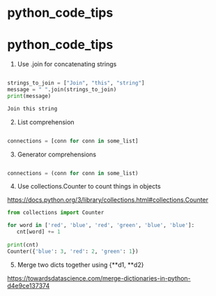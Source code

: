 # python_code_tips

# python_code_tips

1. Use .join for concatenating strings
```python

strings_to_join = ["Join", "this", "string"]
message = " ".join(strings_to_join)
print(message)

Join this string
```

2. List comprehension
```python

connections = [conn for conn in some_list]
```

3. Generator comprehensions
```python

connections = (conn for conn in some_list)
```

4. Use collections.Counter to count things in objects

https://docs.python.org/3/library/collections.html#collections.Counter

```python
from collections import Counter

for word in ['red', 'blue', 'red', 'green', 'blue', 'blue']:
   cnt[word] += 1
   
print(cnt)
Counter({'blue': 3, 'red': 2, 'green': 1})
```

5. Merge two dicts together using {**d1, **d2}

https://towardsdatascience.com/merge-dictionaries-in-python-d4e9ce137374

```python

```
